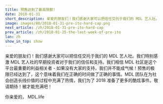 ```yaml
---
title: 预售达到了最高限额!
date: 2018-01-31
short_description: 亲爱的朋友们！我们感谢大家可以把信任交托于我们的 MDL 艺人社。我们特别感激 MDL 艺人社的早期投资者对于我们的信任和支持。
image: images/80/2018-01-31-pre-ito-hard-cap.png
next_article: /zh/2018-01-31-pre-ito-hard-cap
prev_article: /zh/2018-01-25-the-last-week-of-pre-ito
lan: zh
show_in_top: show
---
```


亲爱的朋友们！我们感谢大家可以把信任交托于我们的 MDL 艺人社。我们特别感激 MDL 艺人社的早期投资者对于我们的信任和支持。我们相信 MDL 社区是这个平台最重要的利益相关者 - 如果没有大家的支持，我们并不能成气候！预售的极限已经达到了，这个意味着我们在正确的时间做了正确的事情。MDL 团队在为社会创造长线价值的过程中充满了热情，我们为了 2018 准备了更多的酷炫事件。敬请期待！被才能充满吧！

你亲爱的， MDL.life
